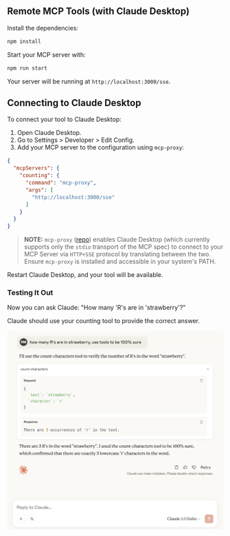 ## Remote MCP Tools (with Claude Desktop)

Install the dependencies:

```bash
npm install
```

Start your MCP server with:

```bash
npm run start
```

Your server will be running at `http://localhost:3000/sse`.

## Connecting to Claude Desktop

To connect your tool to Claude Desktop:

1. Open Claude Desktop.
2. Go to Settings > Developer > Edit Config.
3. Add your MCP server to the configuration using `mcp-proxy`:

```json
{
  "mcpServers": {
    "counting": {
      "command": "mcp-proxy",
      "args": [
        "http://localhost:3000/sse"
      ]
    }
  }
}
```

> **NOTE:** `mcp-proxy` ([repo](https://github.com/sparfenyuk/mcp-proxy)) enables Claude Desktop (which currently supports only the `stdio` transport of the MCP spec) to connect to your MCP Server via `HTTP+SSE` protocol by translating between the two. Ensure `mcp-proxy` is installed and accessible in your system's PATH.

Restart Claude Desktop, and your tool will be available.

### Testing It Out

Now you can ask Claude: "How many 'R's are in 'strawberry'?"

Claude should use your counting tool to provide the correct answer.

![Strawberry response with Tools](./imgs/strawberry-with-tools.png)
